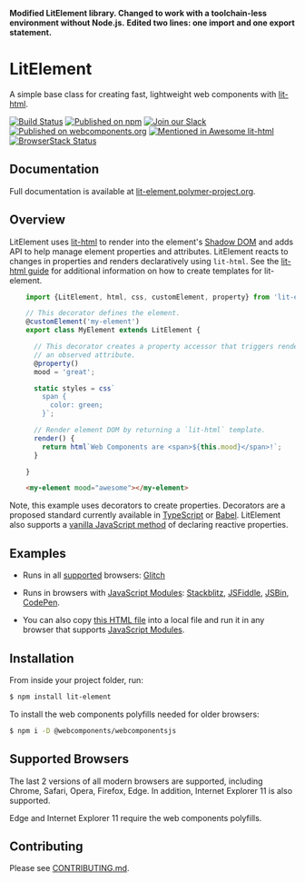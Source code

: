 **Modified LitElement library. Changed to work with a toolchain-less environment without Node.js.**
**Edited two lines: one import and one export statement.**

# LitElement
A simple base class for creating fast, lightweight web components with [lit-html](https://lit-html.polymer-project.org/).

[![Build Status](https://travis-ci.org/Polymer/lit-element.svg?branch=master)](https://travis-ci.org/Polymer/lit-element)
[![Published on npm](https://img.shields.io/npm/v/lit-element.svg)](https://www.npmjs.com/package/lit-element)
[![Join our Slack](https://img.shields.io/badge/slack-join%20chat-4a154b.svg)](https://www.polymer-project.org/slack-invite)
[![Published on webcomponents.org](https://img.shields.io/badge/webcomponents.org-published-blue.svg)](https://www.webcomponents.org/element/lit-element)
[![Mentioned in Awesome lit-html](https://awesome.re/mentioned-badge.svg)](https://github.com/web-padawan/awesome-lit-html)
[![BrowserStack Status](https://automate.browserstack.com/badge.svg?badge_key=TnM4R3dScWdhU1NRck1WejNtMmVoMzQrU2s5bnRtOVVGMmFkQWtEV25iST0tLTNiWEZVYldaV1VqY2oxTEVJV09XSFE9PQ==--e79a2e8601a562e5b200dfcd2d6a15416fd4ed5f)](https://automate.browserstack.com/public-build/TnM4R3dScWdhU1NRck1WejNtMmVoMzQrU2s5bnRtOVVGMmFkQWtEV25iST0tLTNiWEZVYldaV1VqY2oxTEVJV09XSFE9PQ==--e79a2e8601a562e5b200dfcd2d6a15416fd4ed5f)

## Documentation

Full documentation is available at [lit-element.polymer-project.org](https://lit-element.polymer-project.org).

## Overview

LitElement uses [lit-html](https://lit-html.polymer-project.org/) to render into the
element's [Shadow DOM](https://developer.mozilla.org/en-US/docs/Web/Web_Components/Using_shadow_DOM)
and adds API to help manage element properties and attributes. LitElement reacts to changes in properties
and renders declaratively using `lit-html`. See the [lit-html guide](https://lit-html.polymer-project.org/guide)
for additional information on how to create templates for lit-element.

```ts
    import {LitElement, html, css, customElement, property} from 'lit-element';

    // This decorator defines the element.
    @customElement('my-element')
    export class MyElement extends LitElement {

      // This decorator creates a property accessor that triggers rendering and
      // an observed attribute.
      @property()
      mood = 'great';

      static styles = css`
        span {
          color: green;
        }`;

      // Render element DOM by returning a `lit-html` template.
      render() {
        return html`Web Components are <span>${this.mood}</span>!`;
      }

    }
```

```html
    <my-element mood="awesome"></my-element>
```

Note, this example uses decorators to create properties. Decorators are a proposed
standard currently available in [TypeScript](https://www.typescriptlang.org/) or [Babel](https://babeljs.io/docs/en/babel-plugin-proposal-decorators). LitElement also supports a [vanilla JavaScript method](https://lit-element.polymer-project.org/guide/properties#declare) of declaring reactive properties.

## Examples

  * Runs in all [supported](#supported-browsers) browsers: [Glitch](https://glitch.com/edit/#!/hello-lit-element?path=index.html)

  * Runs in browsers with [JavaScript Modules](https://caniuse.com/#search=modules): [Stackblitz](https://stackblitz.com/edit/lit-element-demo?file=src%2Fmy-element.js), [JSFiddle](https://jsfiddle.net/sorvell1/801f9cdu/), [JSBin](http://jsbin.com/vecuyan/edit?html,output),
[CodePen](https://codepen.io/sorvell/pen/RYQyoe?editors=1000).

  * You can also copy [this HTML file](https://gist.githubusercontent.com/sorvell/48f4b7be35c8748e8f6db5c66d36ee29/raw/67346e4e8bc4c81d5a7968d18f0a6a8bc00d792e/index.html) into a local file and run it in any browser that supports [JavaScript Modules]((https://caniuse.com/#search=modules)).

## Installation

From inside your project folder, run:

```bash
$ npm install lit-element
```

To install the web components polyfills needed for older browsers:

```bash
$ npm i -D @webcomponents/webcomponentsjs
```

## Supported Browsers

The last 2 versions of all modern browsers are supported, including
Chrome, Safari, Opera, Firefox, Edge. In addition, Internet Explorer 11 is also supported.

Edge and Internet Explorer 11 require the web components polyfills.

## Contributing

Please see [CONTRIBUTING.md](./CONTRIBUTING.md).
